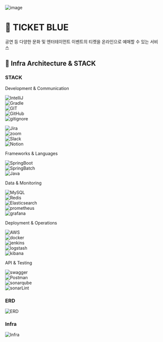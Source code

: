![image](https://img1.daumcdn.net/thumb/R1280x0/?scode=mtistory2&fname=https%3A%2F%2Fblog.kakaocdn.net%2Fdn%2F5Ki7f%2FbtsKOKZlNKD%2FkG8QAQwWBnEToKrhFVRrvK%2Fimg.png)

# 🎫 TICKET BLUE

공연 등 다양한 문화 및 엔터테이먼트 이벤트의 티켓을 온라인으로 예매할 수 있는 서비스

## 🚀 Infra Architecture & STACK

### STACK

Development & Communication

![IntelliJ](https://img.shields.io/badge/IntelliJ_IDEA-222326.svg?style=for-the-badge&logo=intellij-idea&logoColor=white)  
![Gradle](https://img.shields.io/badge/Gradle-02303a?style=for-the-badge&logo=gradle&logoColor=white)  
![GIT](https://img.shields.io/badge/GIT-E44C30?style=for-the-badge&logo=git&logoColor=white)  
![GitHub](https://img.shields.io/badge/GitHub-100000?style=for-the-badge&logo=github&logoColor=white)  
![gitignore](https://img.shields.io/badge/gitignore.io-204ECF?style=for-the-badge&logo=gitignore.io&logoColor=white)

![Jira](https://img.shields.io/badge/Jira-0052CC?style=for-the-badge&logo=jira&logoColor=white)  
![zoom](https://img.shields.io/badge/Zoom-0B5CFF?style=for-the-badge&logo=zoom&logoColor=white)  
![Slack](https://img.shields.io/badge/Slack-4A154B?style=for-the-badge&logo=slack&logoColor=white)  
![Notion](https://img.shields.io/badge/Notion-000000?style=for-the-badge&logo=notion&logoColor=white)

Frameworks & Languages

![SpringBoot](https://img.shields.io/badge/SpringBoot-6db33f?style=for-the-badge&logo=springboot&logoColor=white)  
![SpringBatch](https://img.shields.io/badge/SpringBatch-6db33f?style=for-the-badge&logo=spring&logoColor=white)  
![Java](https://img.shields.io/badge/Java-ED8B00?style=for-the-badge&logo=openjdk&logoColor=white)

Data & Monitoring

![MySQL](https://img.shields.io/badge/mysql-4479A1?style=for-the-badge&logo=mysql&logoColor=white)  
![Redis](https://img.shields.io/badge/redis-FF4438?style=for-the-badge&logo=redis&logoColor=white)  
![Elasticsearch](https://img.shields.io/badge/Elasticsearch-005571?style=for-the-badge&logo=Elasticsearch&logoColor=white)  
![prometheus](https://img.shields.io/badge/prometheus-E6522C?style=for-the-badge&logo=prometheus&logoColor=white)  
![grafana](https://img.shields.io/badge/grafana-F46800?style=for-the-badge&logo=grafana&logoColor=white)

Deployment & Operations

![AWS](https://img.shields.io/badge/aws-232F3E?style=for-the-badge&logo=amazonwebservices&logoColor=white)  
![docker](https://img.shields.io/badge/docker-2496ED?style=for-the-badge&logo=docker&logoColor=white)  
![jenkins](https://img.shields.io/badge/jenkins-D24939?style=for-the-badge&logo=jenkins&logoColor=white)  
![logstash](https://img.shields.io/badge/logstash-005571?style=for-the-badge&logo=logstash&logoColor=white)  
![kibana](https://img.shields.io/badge/kibana-005571?style=for-the-badge&logo=kibana&logoColor=white)

API & Testing

![swagger](https://img.shields.io/badge/swagger-85EA2D?style=for-the-badge&logo=swagger&logoColor=white)  
![Postman](https://img.shields.io/badge/Postman-ff6c37?style=for-the-badge&logo=postman&logoColor=white)  
![sonarqube](https://img.shields.io/badge/sonarqube-4E9BCD?style=for-the-badge&logo=sonarqube&logoColor=white)  
![sonarLint](https://img.shields.io/badge/sonarlint-CB2029?style=for-the-badge&logo=sonarlint&logoColor=white)

### ERD

![ERD](https://github.com/user-attachments/assets/c8931c5d-13ba-4120-9876-4e0b613e9af6)

### Infra

![Infra](https://img1.daumcdn.net/thumb/R1280x0/?scode=mtistory2&fname=https%3A%2F%2Fblog.kakaocdn.net%2Fdn%2FctMT0I%2FbtsKO6172by%2FCfn9epQ080RRD8gKUKFShk%2Fimg.png)